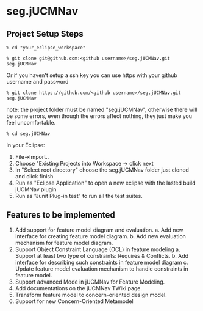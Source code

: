 # seg.jUCMNav

## Project Setup Steps
    % cd "your_eclipse_workspace"
    
    % git clone git@github.com:<github username>/seg.jUCMNav.git seg.jUCMNav

Or if you haven't setup a ssh key you can use https with your github username and password

    % git clone https://github.com/<github username>/seg.jUCMNav.git seg.jUCMNav

note: the project folder must be named "seg.jUCMNav", otherwise there will be some errors, even though the errors affect nothing, they just make you feel uncomfortable.

    % cd seg.jUCMNav

In your Eclipse:

  1. File->Import..
  2. Choose "Existing Projects into Workspace -> click next
  3. In "Select root directory" choose the seg.jUCMNav folder just cloned and click finish
  4. Run as "Eclipse Application" to open a new eclipse with the lasted build jUCMNav plugin
  5. Run as "Junit Plug-in test" to run all the test suites.

## Features to be implemented

  1. Add support for feature model diagram and evaluation.
    a. Add new interface for creating feature model diagram.
    b. Add new evaluation mechanism for feature model diagram.
  2. Support Object Constraint Language (OCL) in feature modeling
    a. Support at least two type of constraints: Requires & Conflicts.
    b. Add interface for describing such constraints in feature model diagram
    c. Update feature model evaluation mechanism to handle constraints in feature model.
  3. Support advanced Mode in jUCMNav for Feature Modeling.
  4. Add documentations on the jUCMNav TWiki page.
  5. Transform feature model to concern-oriented design model.
  6. Support for new Concern-Oriented Metamodel
    


